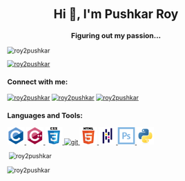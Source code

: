<h1 align="center">Hi 👋, I'm Pushkar Roy</h1>
<h3 align="center">Figuring out my passion...</h3>

<p align="left"> <img src="https://komarev.com/ghpvc/?username=roy2pushkar&label=Profile%20views&color=0e75b6&style=flat" alt="roy2pushkar" /> </p>

<p align="left"> <a href="https://twitter.com/roy2pushkar" target="blank"><img src="https://img.shields.io/twitter/follow/roy2pushkar?logo=twitter&style=for-the-badge" alt="roy2pushkar" /></a> </p>

<h3 align="left">Connect with me:</h3>
<p align="left">
<a href="https://twitter.com/roy2pushkar" target="blank"><img align="center" src="https://raw.githubusercontent.com/rahuldkjain/github-profile-readme-generator/master/src/images/icons/Social/twitter.svg" alt="roy2pushkar" height="30" width="40" /></a>
<a href="https://linkedin.com/in/roy2pushkar" target="blank"><img align="center" src="https://raw.githubusercontent.com/rahuldkjain/github-profile-readme-generator/master/src/images/icons/Social/linked-in-alt.svg" alt="roy2pushkar" height="30" width="40" /></a>
<a href="https://www.codechef.com/users/roy2pushkar" target="blank"><img align="center" src="https://cdn.jsdelivr.net/npm/simple-icons@3.1.0/icons/codechef.svg" alt="roy2pushkar" height="30" width="40" /></a>
</p>

<h3 align="left">Languages and Tools:</h3>
<p align="left"> <a href="https://www.cprogramming.com/" target="_blank" rel="noreferrer"> <img src="https://raw.githubusercontent.com/devicons/devicon/master/icons/c/c-original.svg" alt="c" width="40" height="40"/> </a> <a href="https://www.w3schools.com/cpp/" target="_blank" rel="noreferrer"> <img src="https://raw.githubusercontent.com/devicons/devicon/master/icons/cplusplus/cplusplus-original.svg" alt="cplusplus" width="40" height="40"/> </a> <a href="https://www.w3schools.com/css/" target="_blank" rel="noreferrer"> <img src="https://raw.githubusercontent.com/devicons/devicon/master/icons/css3/css3-original-wordmark.svg" alt="css3" width="40" height="40"/> </a> <a href="https://git-scm.com/" target="_blank" rel="noreferrer"> <img src="https://www.vectorlogo.zone/logos/git-scm/git-scm-icon.svg" alt="git" width="40" height="40"/> </a> <a href="https://www.w3.org/html/" target="_blank" rel="noreferrer"> <img src="https://raw.githubusercontent.com/devicons/devicon/master/icons/html5/html5-original-wordmark.svg" alt="html5" width="40" height="40"/> </a> <a href="https://pandas.pydata.org/" target="_blank" rel="noreferrer"> <img src="https://raw.githubusercontent.com/devicons/devicon/2ae2a900d2f041da66e950e4d48052658d850630/icons/pandas/pandas-original.svg" alt="pandas" width="40" height="40"/> </a> <a href="https://www.photoshop.com/en" target="_blank" rel="noreferrer"> <img src="https://raw.githubusercontent.com/devicons/devicon/master/icons/photoshop/photoshop-line.svg" alt="photoshop" width="40" height="40"/> </a> <a href="https://www.python.org" target="_blank" rel="noreferrer"> <img src="https://raw.githubusercontent.com/devicons/devicon/master/icons/python/python-original.svg" alt="python" width="40" height="40"/> </a> </p>

<p>&nbsp;<img align="center" src="https://github-readme-stats.vercel.app/api?username=roy2pushkar&show_icons=true&locale=en" alt="roy2pushkar" /></p>

<p><img align="center" src="https://github-readme-streak-stats.herokuapp.com/?user=roy2pushkar&" alt="roy2pushkar" /></p>
